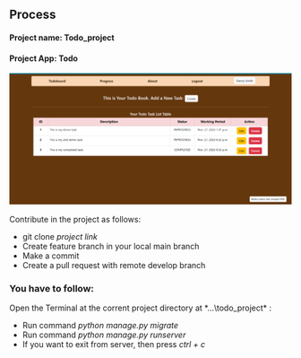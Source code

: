 ## Process

#### Project name: Todo_project
#### Project App: Todo

![Demo Page](static/todo/image/todo.png)

Contribute in the project as follows:
- git clone *project link*
- Create feature branch in your local main branch
- Make a commit
- Create a pull request with remote develop branch

### You have to follow:

Open the Terminal at the corrent project directory at *...\todo_project\* :
- Run command *python manage.py migrate*
- Run command *python manage.py runserver*
- If you want to exit from server, then press *ctrl + c*
